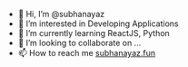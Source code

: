 - 👋 Hi, I’m @subhanayaz
- 👀 I’m interested in Developing Applications
- 🌱 I’m currently learning ReactJS, Python
- 💞️ I’m looking to collaborate on ...
- 📫 How to reach me [subhanayaz.fun](https://subhanayaz.fun/)

<!---
subhanayaz/subhanayaz is a ✨ special ✨ repository because its `README.md` (this file) appears on your GitHub profile.
You can click the Preview link to take a look at your changes.
--->
